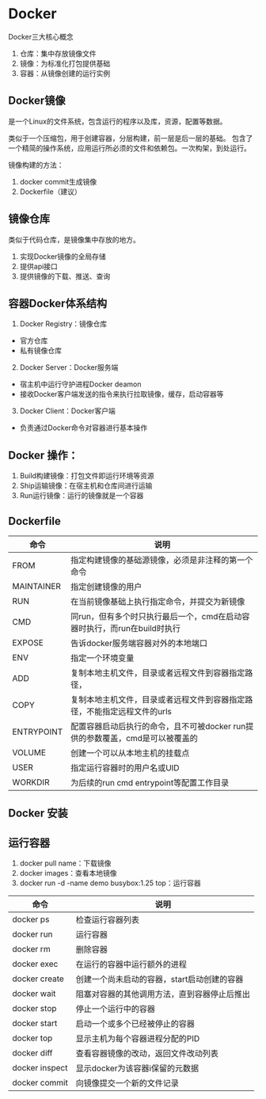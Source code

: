 # Docker

Docker三大核心概念
1. 仓库：集中存放镜像文件
2. 镜像：为标准化打包提供基础
3. 容器：从镜像创建的运行实例

## Docker镜像

是一个Linux的文件系统，包含运行的程序以及库，资源，配置等数据。

类似于一个压缩包，用于创建容器，分层构建，前一层是后一层的基础。
包含了一个精简的操作系统，应用运行所必须的文件和依赖包。一次构架，到处运行。

镜像构建的方法：
1. docker commit生成镜像
2. Dockerfile（建议）

## 镜像仓库

类似于代码仓库，是镜像集中存放的地方。
1. 实现Docker镜像的全局存储
2. 提供api接口
3. 提供镜像的下载、推送、查询

## 容器Docker体系结构
1. Docker Registry：镜像仓库
  - 官方仓库
  - 私有镜像仓库
2. Docker Server：Docker服务端
  - 宿主机中运行守护进程Docker deamon
  - 接收Docker客户端发送的指令来执行拉取镜像，缓存，启动容器等
3. Docker Client：Docker客户端
  - 负责通过Docker命令对容器进行基本操作

## Docker 操作：
1. Build构建镜像：打包文件即运行环境等资源
2. Ship运输镜像：在宿主机和仓库间进行运输
3. Run运行镜像：运行的镜像就是一个容器

## Dockerfile

命令|说明
-|-
FROM|指定构建镜像的基础源镜像，必须是非注释的第一个命令
MAINTAINER|指定创建镜像的用户
RUN|在当前镜像基础上执行指定命令，并提交为新镜像
CMD|同run，但有多个时只执行最后一个，cmd在启动容器时执行，而run在build时执行
EXPOSE|告诉docker服务端容器对外的本地端口
ENV|指定一个环境变量
ADD|复制本地主机文件，目录或者远程文件到容器指定路径，
COPY|复制本地主机文件，目录或者远程文件到容器指定路径，不能指定远程文件的urls
ENTRYPOINT|配置容器启动后执行的命令，且不可被docker run提供的参数覆盖，cmd是可以被覆盖的
VOLUME|创建一个可以从本地主机的挂载点
USER|指定运行容器时的用户名或UID
WORKDIR|为后续的run cmd entrypoint等配置工作目录

## Docker 安装

## 运行容器

1. docker pull name：下载镜像
2. docker images：查看本地镜像
3. docker run -d -name demo busybox:1.25 top：运行容器

命令|说明
-|-
docker ps|检查运行容器列表
docker run|运行容器
docker rm|删除容器
docker exec|在运行的容器中运行额外的进程
docker create|创建一个尚未启动的容器，start启动创建的容器
docker wait|阻塞对容器的其他调用方法，直到容器停止后推出
docker stop|停止一个运行中的容器
docker start|启动一个或多个已经被停止的容器
docker top|显示主机为每个容器进程分配的PID
docker diff|查看容器镜像的改动，返回文件改动列表
docker inspect|显示docker为该容器i保留的元数据
docker commit|向镜像提交一个新的文件记录

